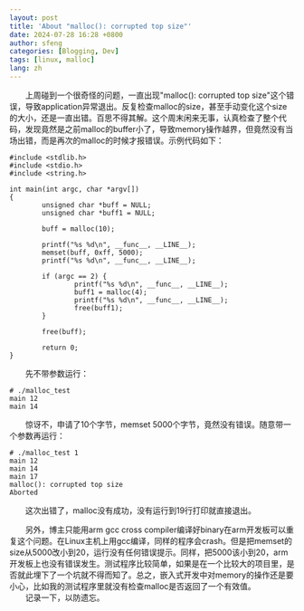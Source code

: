 ```yaml
---
layout: post
title: 'About "malloc(): corrupted top size"'
date: 2024-07-28 16:28 +0800
author: sfeng
categories: [Blogging, Dev]
tags: [linux, malloc]
lang: zh
---
```


&emsp;&emsp;上周碰到一个很奇怪的问题，一直出现"malloc(): corrupted top size"这个错误，导致application异常退出。反复检查malloc的size，甚至手动变化这个size的大小，还是一直出错。百思不得其解。这个周末闲来无事，认真检查了整个代码，发现竟然是之前malloc的buffer小了，导致memory操作越界，但竟然没有当场出错，而是再次的malloc的时候才报错误。示例代码如下：  

```shell
#include <stdlib.h>
#include <stdio.h>
#include <string.h>

int main(int argc, char *argv[])
{
        unsigned char *buff = NULL;
        unsigned char *buff1 = NULL;

        buff = malloc(10);

        printf("%s %d\n", __func__, __LINE__);
        memset(buff, 0xff, 5000);
        printf("%s %d\n", __func__, __LINE__);

        if (argc == 2) {
                printf("%s %d\n", __func__, __LINE__);
                buff1 = malloc(4);
                printf("%s %d\n", __func__, __LINE__);
                free(buff1);
        }

        free(buff);

        return 0;
}
```

&emsp;&emsp;先不带参数运行：  
```shell
# ./malloc_test  
main 12
main 14
```

&emsp;&emsp;惊讶不，申请了10个字节，memset 5000个字节，竟然没有错误。随意带一个参数再运行： 

```shell
# ./malloc_test 1
main 12
main 14
main 17
malloc(): corrupted top size
Aborted
```

&emsp;&emsp;这次出错了，malloc没有成功，没有运行到19行打印就直接退出。  

&emsp;&emsp;另外，博主只能用arm gcc cross compiler编译好binary在arm开发板可以重复这个问题。在Linux主机上用gcc编译，同样的程序会crash。但是把memset的size从5000改小到20，运行没有任何错误提示。同样，把5000该小到20，arm开发板上也没有错误发生。测试程序比较简单，如果是在一个比较大的项目里，是否就此埋下了一个坑就不得而知了。总之，嵌入式开发中对memory的操作还是要小心，比如我的测试程序里就没有检查malloc是否返回了一个有效值。  
&emsp;&emsp;记录一下，以防遗忘。